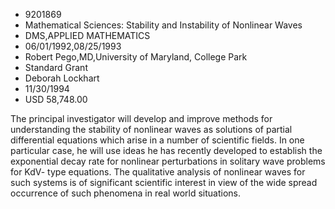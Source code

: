 
* 9201869
* Mathematical Sciences: Stability and Instability of Nonlinear Waves
* DMS,APPLIED MATHEMATICS
* 06/01/1992,08/25/1993
* Robert Pego,MD,University of Maryland, College Park
* Standard Grant
* Deborah Lockhart
* 11/30/1994
* USD 58,748.00

The principal investigator will develop and improve methods for understanding
the stability of nonlinear waves as solutions of partial differential equations
which arise in a number of scientific fields. In one particular case, he will
use ideas he has recently developed to establish the exponential decay rate for
nonlinear perturbations in solitary wave problems for KdV- type equations. The
qualitative analysis of nonlinear waves for such systems is of significant
scientific interest in view of the wide spread occurrence of such phenomena in
real world situations.
